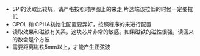 * SPI的读取比较坑，请严格按照时序图上的来走,片选端该拉低的时候一定要拉低
* CPOL 和 CPHA初始化配置要弄好，按照程序的来进行配置
* 读取效果和磁铁有关系，这块芯片非常的敏感。如果磁铁的磁性很强，读回来的数会是个方波
* 需要距离磁铁5mm以上，才能产生正弦波
